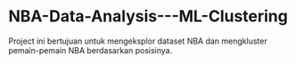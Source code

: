 # NBA-Data-Analysis---ML-Clustering

Project ini bertujuan untuk mengeksplor dataset NBA dan mengkluster pemain-pemain NBA berdasarkan posisinya. 
